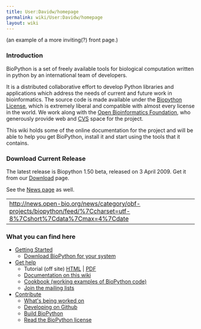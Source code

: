 ```yaml
---
title: User:Davidw/homepage
permalink: wiki/User:Davidw/homepage
layout: wiki
---
```


(an example of a more inviting(?) front page.)

### Introduction

BioPython is a set of freely available tools for biological computation
written in python by an international team of developers.

It is a distributed collaborative effort to develop Python libraries and
applications which address the needs of current and future work in
bioinformatics. The source code is made available under the [Biopython
License](http://www.biopython.org/DIST/LICENSE), which is extremely
liberal and compatible with almost every license in the world. We work
along with the [Open Bioinformatics Foundation](http://open-bio.org),
who generously provide web and [CVS](CVS "wikilink") space for the
project.

This wiki holds some of the online documentation for the project and
will be able to help you get BioPython, install it and start using the
tools that it contains.

### Download Current Release

The latest release is Biopython 1.50 beta, released on 3 April 2009. Get
it from our [Download](Download "wikilink") page.

See the [News page](News "wikilink") as well.

|                                                                                                                                |
|--------------------------------------------------------------------------------------------------------------------------------|
| <rss><http://news.open-bio.org/news/category/obf-projects/biopython/feed/%7Ccharset=utf-8%7Cshort%7Cdata%7Cmax=4%7Cdate></rss> |

### What you can find here

-   [Getting Started](Getting_Started "wikilink")
    -   [ Download BioPython for your system](Download "wikilink")
-   [ Get help](Documentation "wikilink")
    -   Tutorial (off site)
        [HTML](http://biopython.org/DIST/docs/tutorial/Tutorial.html) |
        [PDF](http://biopython.org/DIST/docs/tutorial/Tutorial.pdf)
    -   [ Documentation on this
        wiki](Category%3AWiki_Documentation "wikilink")
    -   [ Cookbook (working examples of
        BioPython code)](Category%3ACoobook "wikilink")
    -   [ Join the mailing lists](Mailing_lists "wikilink")
-   [ Contribute](Contributing "wikilink")
    -   [ What's being worked on](Active_projects "wikilink")
    -   [ Developing on Github ](GitUsage "wikilink")
    -   [ Build BioPython](Building_a_release "wikilink")
    -   [Read the BioPython
        license](http://www.biopython.org/DIST/LICENSE)

